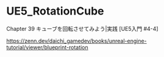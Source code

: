 # UE5_RotationCube
Chapter 39 キューブを回転させてみよう|実践 [UE5入門 #4-4]

https://zenn.dev/daichi_gamedev/books/unreal-engine-tutorial/viewer/blueprint-rotation
